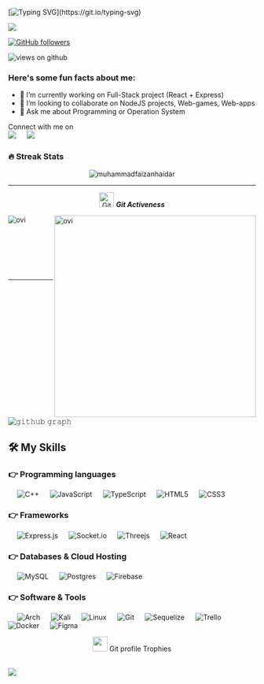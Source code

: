 
[![Typing SVG](https://readme-typing-svg.herokuapp.com?font=Comfortaa&size=30&duration=3500&color=02E628&vCenter=true&lines=Hello%2C+World!;My+name+is+Eugene.;I'm+a+NodeJS+Developer.)](https://git.io/typing-svg)
<p>
 <img src="https://profile-counter.glitch.me/eugeek/count.svg">
</p>

[![GitHub followers](https://img.shields.io/github/followers/eugeek.svg?style=social&label=Followers)](https://github.com/eugeek5?tab=followers)

<img src="https://komarev.com/ghpvc/?username=eugeek&label=Views&color=brightgreen&style=flat-square" alt="views on github" />

<h3> Here's some fun facts about me: </h3>

- 🔭 I’m currently working on Full-Stack project (React + Express)
- 👯 I’m looking to collaborate on NodeJS projects, Web-games, Web-apps 
- 💬 Ask me about Programming or Operation System

<p>Connect with me on
<br>	
<a target="_blank" href="https://www.linkedin.com/in/eugene-ward-0b21b41b7/"><img src="https://img.shields.io/badge/-LinkedIn-0077B5?style=for-the-badge&logo=Linkedin&logoColor=white"></img></a>
&emsp;
<a target="_blank" href="mailto:razzy.sa@gmail.com"
><img src="https://img.shields.io/badge/-Gmail-D14836?style=for-the-badge&logo=Gmail&logoColor=white"></img></a>
&emsp;

<br>
</p>

### 🔥 Streak Stats
<p align="center"><img src="https://github-readme-stats.vercel.app/api?username=eugeek&theme=gruvbox" alt="muhammadfaizanhaidar"  /></p>

<hr>
<p align="center">
 <img src="https://media.giphy.com/media/W5eoZHPpUx9sapR0eu/giphy.gif" width="30px" alt="Git"/>&nbsp;<i><b>Git Activeness</b></i></p>
 
<p><img align="left" src="https://github-readme-stats.vercel.app/api/top-langs?username=eugeek&show_icons=true&locale=en&layout=compact&theme=gruvbox" alt="ovi" /></p>
<p>&nbsp;<img align="right" src="https://github-readme-stats.vercel.app/api?username=eugeek&show_icons=true&locale=en&theme=gruvbox" alt="ovi" width="410" /></p>
<br><br><br><br><br>

<hr>

![𝚐𝚒𝚝𝚑𝚞𝚋 𝚐𝚛𝚊𝚙𝚑](https://activity-graph.herokuapp.com/graph?username=eugeek&theme=gruvbox&hide_border=true&area=true)

## 🛠️ My Skills

### 👉 Programming languages
  &emsp;
  ![C++](https://img.shields.io/badge/c++-%2300599C.svg?style=for-the-badge&logo=c%2B%2B&logoColor=white)
  &emsp;
  ![JavaScript](https://img.shields.io/badge/javascript-%23323330.svg?style=for-the-badge&logo=javascript&logoColor=%23F7DF1E)
  &emsp;
  ![TypeScript](https://img.shields.io/badge/typescript-%23007ACC.svg?style=for-the-badge&logo=typescript&logoColor=white)
  &emsp;
  ![HTML5](https://img.shields.io/badge/html5-%23E34F26.svg?style=for-the-badge&logo=html5&logoColor=white)
  &emsp;
  ![CSS3](https://img.shields.io/badge/css3-%231572B6.svg?style=for-the-badge&logo=css3&logoColor=white)

### 👉 Frameworks
  &emsp;
  ![Express.js](https://img.shields.io/badge/express.js-%23404d59.svg?style=for-the-badge&logo=express&logoColor=%2361DAFB)
  &emsp;
  ![Socket.io](https://img.shields.io/badge/Socket.io-black?style=for-the-badge&logo=socket.io&badgeColor=010101)
  &emsp;
  ![Threejs](https://img.shields.io/badge/threejs-black?style=for-the-badge&logo=three.js&logoColor=white)
  &emsp;
  ![React](https://img.shields.io/badge/react-%2320232a.svg?style=for-the-badge&logo=react&logoColor=%2361DAFB)
### 👉 Databases & Cloud Hosting
  &emsp;
  ![MySQL](https://img.shields.io/badge/mysql-%2300f.svg?style=for-the-badge&logo=mysql&logoColor=white)
  &emsp;
  ![Postgres](https://img.shields.io/badge/postgres-%23316192.svg?style=for-the-badge&logo=postgresql&logoColor=white)
  &emsp;
  ![Firebase](https://img.shields.io/badge/firebase-%23039BE5.svg?style=for-the-badge&logo=firebase)

 ### 👉 Software & Tools
  &emsp;
  ![Arch](https://img.shields.io/badge/Arch%20Linux-1793D1?logo=arch-linux&logoColor=fff&style=for-the-badge)
  &emsp;
  ![Kali](https://img.shields.io/badge/Kali-268BEE?style=for-the-badge&logo=kalilinux&logoColor=white)
  &emsp;
  ![Linux](https://img.shields.io/badge/Linux-FCC624?style=for-the-badge&logo=linux&logoColor=black)
  &emsp;
  ![Git](https://img.shields.io/badge/git-%23F05033.svg?style=for-the-badge&logo=git&logoColor=white)
  &emsp;
  ![Sequelize](https://img.shields.io/badge/Sequelize-52B0E7?style=for-the-badge&logo=Sequelize&logoColor=white)
  &emsp;
  ![Trello](https://img.shields.io/badge/Trello-%23026AA7.svg?style=for-the-badge&logo=Trello&logoColor=white)
  &emsp;
  ![Docker](https://img.shields.io/badge/docker-%230db7ed.svg?style=for-the-badge&logo=docker&logoColor=white)
  &emsp;
  ![Figma](https://img.shields.io/badge/figma-%23F24E1E.svg?style=for-the-badge&logo=figma&logoColor=white)
  
<p align="center"><img src="https://media.giphy.com/media/QaMcXSekUWx7aogAUr/giphy.gif" width="30" />&nbsp;Git profile Trophies</p><br>
<img src="https://github-profile-trophy.vercel.app/?username=eugeek&theme=gruvbox" />


<br/>


